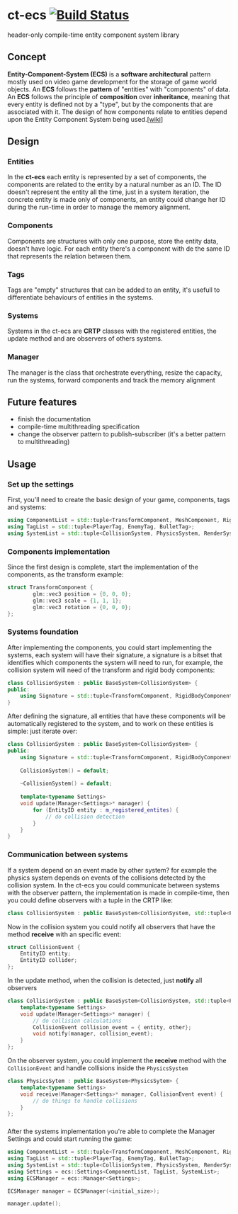 # ct-ecs [![Build Status](https://app.travis-ci.com/gilmarxd/ct-ecs.svg?branch=master)](https://app.travis-ci.com/gilmarxd/ct-ecs)
header-only compile-time entity component system library

## Concept
**Entity-Component-System (ECS)** is a **software architectural** pattern mostly used on video game development for the storage of game world objects. An **ECS** follows the **pattern** of "entities" with "components" of data.
An **ECS** follows the principle of **composition** over **inheritance**, meaning that every entity is defined not by a "type", but by the components that are associated with it. The design of how components relate to entities depend upon the Entity Component System being used.[[wiki](https://en.wikipedia.org/wiki/Entity_component_system)]

## Design
### Entities
In the **ct-ecs** each entity is represented by a set of components, the components are related to the entity by a natural number as an ID.
The ID doesn't represent the entity all the time, just in a system iteration, the concrete entity is made only of components, an entity could change her ID during the run-time in order to manage the memory alignment.
### Components
Components are structures with only one purpose, store the entity data, doesn't have logic. For each entity there's a component with de the same ID that represents the relation between them.
### Tags
Tags are "empty" structures that can be added to an entity, it's usefull to differentiate behaviours of entities in the systems.
### Systems
Systems in the ct-ecs are **CRTP** classes with the registered entities, the update method and are observers of others systems.
### Manager
The manager is the class that orchestrate everything, resize the capacity, run the systems, forward components and track the memory alignment
## Future features
 - finish the documentation
 - compile-time multithreading specification
 - change the observer pattern to publish-subscriber (it's a better pattern to multithreading)

## Usage
### Set up the settings
First, you'll need to create the basic design of your game, components, tags and systems:

```cpp
using ComponentList = std::tuple<TransformComponent, MeshComponent, RigidBodyComponent, MaterialComponent>;
using TagList = std::tuple<PlayerTag, EnemyTag, BulletTag>;
using SystemList = std::tuple<CollisionSystem, PhysicsSystem, RenderSystem, PlayerSystem, ShootSystem>;
```

### Components implementation
Since the first design is complete, start the implementation of the components, as the transform example:

```cpp
struct TransformComponent {
        glm::vec3 position = {0, 0, 0};
        glm::vec3 scale = {1, 1, 1};
        glm::vec3 rotation = {0, 0, 0};
};
```

### Systems foundation
After implementing the components, you could start implementing the systems, each system will have their signature, a
signature is a bitset that identifies which components the system will need to run, for example, the collision system will
need of the transform and rigid body components:

```cpp
class CollisionSystem : public BaseSystem<CollisionSystem> {
public:
    using Signature = std::tuple<TransformComponent, RigidBodyComponent>;
}
```
After defining the signature, all entities that have these components will be automatically registered to the system,
and to work on these entities is simple: just iterate over:
```cpp
class CollisionSystem : public BaseSystem<CollisionSystem> {
public:
    using Signature = std::tuple<TransformComponent, RigidBodyComponent>;
    
    CollisionSystem() = default;
    
    ~CollisionSystem() = default;
    
    template<typename Settings>
    void update(Manager<Settings>* manager) {
        for (EntityID entity : m_registered_entites) {
            // do collision detection
        }
    }
}
```

### Communication between systems
If a system depend on an event made by other system? for example the physics system depends on events of the collisions detected by the collision system.
In the ct-ecs you could communicate between systems with the observer pattern, the implementation is made in compile-time,
then you could define observers with a tuple in the CRTP like:
```cpp
class CollisionSystem : public BaseSystem<CollisionSystem, std::tuple<PhysicsSytem>>
```
Now in the collision system you could notify all observers that have the method **receive** with an specific event:
```cpp
struct CollisionEvent {
    EntityID entity;
    EntityID collider;
};
```
In the update method, when the collision is detected, just **notify** all observers
```cpp
class CollisionSystem : public BaseSystem<CollisionSystem, std::tuple<PhysicsSytem>> {
    template<typename Settings>
    void update(Manager<Settings>* manager) {
        // do collision calculations
        CollisionEvent collision_event = { entity, other}; 
        void notify(manager, collision_event);
    }
};
```
On the observer system, you could implement the **receive** method with the `CollisionEvent` and handle collisions inside the `PhysicsSystem`
```cpp
class PhysicsSytem : public BaseSystem<PhysicsSytem> {
    template<typename Settings>
    void receive(Manager<Settings>* manager, CollisionEvent event) {
        // do things to handle collisions
    }
};
```
### 
After the systems implementation you're able to complete the Manager Settings and could start running the game:

```cpp
using ComponentList = std::tuple<TransformComponent, MeshComponent, RigidBodyComponent, MaterialComponent>;
using TagList = std::tuple<PlayerTag, EnemyTag, BulletTag>;
using SystemList = std::tuple<CollisionSystem, PhysicsSystem, RenderSystem, PlayerSystem, ShootSystem>;
using Settings = ecs::Settings<ComponentList, TagList, SystemList>;
using ECSManager = ecs::Manager<Settings>;

ECSManager manager = ECSManager(<initial_size>);

manager.update();
```

